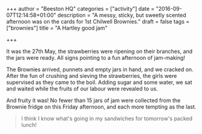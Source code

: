+++
author = "Beeston HQ"
categories = ["activity"]
date = "2016-09-07T12:14:58+01:00"
description = "A messy, sticky, but sweetly scented afternoon was on the cards for 1st Chilwell Brownies."
draft = false
tags = ["brownies"]
title = "A Hartley good jam"

+++

It was the 27th May, the strawberries were ripening on their branches, and the jars were ready. All signs pointing to a fun afternoon of jam-making!

The Brownies arrived, punnets and empty jars in hand, and we cracked on. After the fun of crushing and sieving the strawberries, the girls were supervised as they came to the boil. Adding sugar and some water, we sat and waited while the fruits of our labour were revealed to us.

And fruity it was! No fewer than 15 jars of jam were collected from the Brownie fridge on this Friday afternoon, and each more tempting as the last.

> I think I know what's going in my sandwiches for tomorrow's packed lunch!